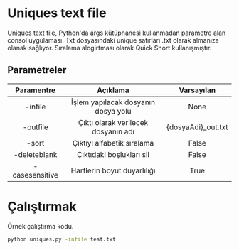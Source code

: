 # Uniques text file

Uniques text file, Python'da args kütüphanesi kullanmadan parametre alan consol uygulaması. Txt dosyasındaki unique satırları .txt olarak almanıza olanak sağlıyor. Sıralama alogirtması olarak Quick Short kullanışmıştır.

## Parametreler
|Paramentre | Açıklama | Varsayılan |
| :---: | :---: | :---:|
|-infile | İşlem yapılacak dosyanın dosya yolu | None|
|-outfile | Çıktı olarak verilecek dosyanın adı | {dosyaAdi}_out.txt|
| -sort | Çıktıyı alfabetik sıralama | False |
| -deleteblank | Çıktıdaki boşlukları sil | False |
| -casesensitive | Harflerin boyut duyarlılığı | True |


# Çalıştırmak
Örnek çalıştırma kodu.
```sh
python uniques.py -infile test.txt
```

